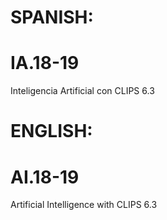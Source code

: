 # SPANISH:
# IA.18-19
Inteligencia Artificial con CLIPS 6.3

# ENGLISH:
# AI.18-19
Artificial Intelligence with CLIPS 6.3
